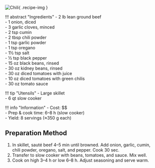 ![Chili](../images/chili.jpg){ .recipe-img }

!!! abstract "Ingredients"
    - 2 lb lean ground beef  
    - 1 onion, diced  
    - 3 garlic cloves, minced  
    - 2 tsp cumin  
    - 2 tbsp chili powder  
    - 1 tsp garlic powder  
    - 1 tsp oregano  
    - 1½ tsp salt  
    - ½ tsp black pepper  
    - 15 oz black beans, rinsed  
    - 30 oz kidney beans, rinsed  
    - 30 oz diced tomatoes with juice  
    - 10 oz diced tomatoes with green chilis  
    - 30 oz tomato sauce  

!!! tip "Utensils"
    - Large skillet  
    - 6 qt slow cooker  

!!! info "Information"
    - Cost: $$  
    - Prep & cook time: 6–8 h (slow cooker)  
    - Yield: 8 servings (≈350 g each)  

## Preparation Method

1. In skillet, sauté beef 4–5 min until browned. Add onion, garlic, cumin, chili powder, oregano, salt, and pepper. Cook 30 sec.  
2. Transfer to slow cooker with beans, tomatoes, and sauce. Mix well.  
3. Cook on high 3–4 h or low 6–8 h. Adjust seasoning and serve warm.  
